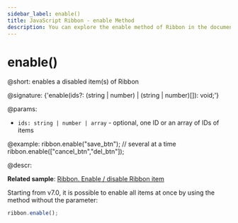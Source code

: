 ```yaml
---
sidebar_label: enable()
title: JavaScript Ribbon - enable Method 
description: You can explore the enable method of Ribbon in the documentation of the DHTMLX JavaScript UI library. Browse developer guides and API reference, try out code examples and live demos, and download a free 30-day evaluation version of DHTMLX Suite.
---
```


# enable()

@short: enables a disabled item(s) of Ribbon

@signature: {'enable(ids?: (string | number) | (string | number)[]): void;'}

@params:
- `ids: string | number | array` - optional, one ID or an array of IDs of items

@example:
ribbon.enable("save_btn");
// several at a time
ribbon.enable(["cancel_btn","del_btn"]);

@descr:

**Related sample**: [Ribbon. Enable / disable Ribbon item](https://snippet.dhtmlx.com/l3f8pq2g)

Starting from v7.0, it is possible to enable all items at once by using the method without the parameter:

```javascript
ribbon.enable();
```

[comment]: # (@related: ribbon/operating_ribbon.md#disabling-and-enabling-controls)
